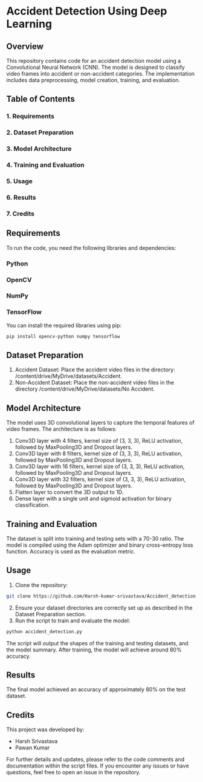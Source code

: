 # Accident Detection Using Deep Learning

## Overview

This repository contains code for an accident detection model using a Convolutional Neural Network (CNN). The model is designed to classify video frames into accident or non-accident categories. The implementation includes data preprocessing, model creation, training, and evaluation.

## Table of Contents

### 1. Requirements
### 2. Dataset Preparation
### 3. Model Architecture
### 4. Training and Evaluation
### 5. Usage
### 6. Results
### 7. Credits

## Requirements
To run the code, you need the following libraries and dependencies:

### Python 
### OpenCV
### NumPy
### TensorFlow

You can install the required libraries using pip:
```bash
pip install opencv-python numpy tensorflow
```

## Dataset Preparation

1. Accident Dataset: Place the accident video files in the directory: /content/drive/MyDrive/datasets/Accident.
2. Non-Accident Dataset: Place the non-accident video files in the directory /content/drive/MyDrive/datasets/No Accident.

## Model Architecture

The model uses 3D convolutional layers to capture the temporal features of video frames. The architecture is as follows:

1. Conv3D layer with 4 filters, kernel size of (3, 3, 3), ReLU activation, followed by MaxPooling3D and Dropout layers.
2. Conv3D layer with 8 filters, kernel size of (3, 3, 3), ReLU activation, followed by MaxPooling3D and Dropout layers.
3. Conv3D layer with 16 filters, kernel size of (3, 3, 3), ReLU activation, followed by MaxPooling3D and Dropout layers.
4. Conv3D layer with 32 filters, kernel size of (3, 3, 3), ReLU activation, followed by MaxPooling3D and Dropout layers.
5. Flatten layer to convert the 3D output to 1D.
6. Dense layer with a single unit and sigmoid activation for binary classification.

## Training and Evaluation

The dataset is split into training and testing sets with a 70-30 ratio. The model is compiled using the Adam optimizer and binary cross-entropy loss function. Accuracy is used as the evaluation metric.

## Usage

1. Clone the repository: 
```bash
git clone https://github.com/Harsh-kumar-srivastava/Accident_detection.git
```
2. Ensure your dataset directories are correctly set up as described in the Dataset Preparation section.
3. Run the script to train and evaluate the model:
```bash
python accident_detection.py
```
The script will output the shapes of the training and testing datasets, and the model summary. After training, the model will achieve around 80% accuracy.

## Results

The final model achieved an accuracy of approximately 80% on the test dataset.

## Credits

This project was developed by:
- Harsh Srivastava
- Pawan Kumar

For further details and updates, please refer to the code comments and documentation within the script files. If you encounter any issues or have questions, feel free to open an issue in the repository.

